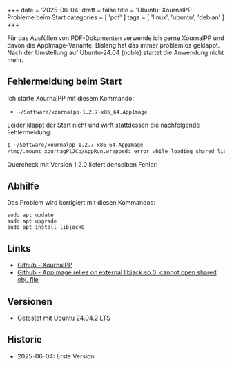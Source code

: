 +++
date = '2025-06-04'
draft = false
title = 'Ubuntu: XournalPP - Probleme beim Start
categories = [ 'pdf' ]
tags = [ 'linux', 'ubuntu', 'debian' ]
+++

<!--
Ubuntu: XournalPP - Probleme beim Start
============================
-->

Für das Ausfüllen von PDF-Dokumenten verwende ich gerne
XournalPP und davon die AppImage-Variante. Bislang hat
das immer problemlos geklappt. Nach der Umstellung auf
Ubuntu-24.04 (noble) startet die Anwendung nicht mehr.

<!--more-->

Fehlermeldung beim Start
------------------------

Ich starte XournalPP mit diesem Kommando:

- `~/Software/xournalpp-1.2.7-x86_64.AppImage`

Leider klappt der Start nicht und wirft stattdessen die
nachfolgende Fehlermeldung:

```sh
$ ~/Software/xournalpp-1.2.7-x86_64.AppImage
/tmp/.mount_xournagPlJCb/AppRun.wrapped: error while loading shared libraries: libjack.so.0: cannot open shared object file: No such file or directory
```

Quercheck mit Version 1.2.0 liefert denselben Fehler!

Abhilfe
-------

Das Problem wird korrigiert mit diesen Kommandos:

```
sudo apt update
sudo apt upgrade
sudo apt install libjack0
```

Links
-----

- [Github - XournalPP](https://github.com/xournalpp/xournalpp)
- [Github - AppImage relies on external libjack.so.0: cannot open shared obj. file](https://github.com/xournalpp/xournalpp/issues/5409)

Versionen
---------

- Getestet mit Ubuntu 24.04.2 LTS

Historie
--------

- 2025-06-04: Erste Version
